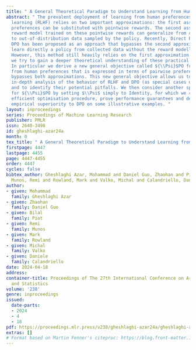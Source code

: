 ```yaml
---
title: " A General Theoretical Paradigm to Understand Learning from Human Preferences "
abstract: " The prevalent deployment of learning from human preferences through reinforcement
  learning (RLHF) relies on two important approximations: the first assumes that pairwise
  preferences can be substituted with pointwise rewards. The second assumes that a
  reward model trained on these pointwise rewards can generalize from collected data
  to out-of-distribution data sampled by the policy. Recently, Direct Preference Optimisation
  DPO has been proposed as an approach that bypasses the second approximation and
  learn directly a policy from collected data without the reward modelling stage.
  However, this method still heavily relies on the first approximation. In this paper
  we try to gain a deeper theoretical understanding of these practical algorithms.
  In particular we derive a new general objective called ${\\Psi}$PO for learning
  from human preferences that is expressed in terms of pairwise preferences and therefore
  bypasses both approximations. This new general objective allows us to perform an
  in-depth analysis of the behavior of RLHF and DPO (as special cases of ${\\Psi}$PO)
  and to identify their potential pitfalls. We then consider another special case
  for ${\\Psi}$PO by setting $\\Psi$ simply to Identity, for which we can derive an
  efficient optimisation procedure, prove performance guarantees and demonstrate its
  empirical superiority to DPO on some illustrative examples. "
layout: inproceedings
series: Proceedings of Machine Learning Research
publisher: PMLR
issn: 2640-3498
id: gheshlaghi-azar24a
month: 0
tex_title: " A General Theoretical Paradigm to Understand Learning from Human Preferences "
firstpage: 4447
lastpage: 4455
page: 4447-4455
order: 4447
cycles: false
bibtex_author: Gheshlaghi Azar, Mohammad and Daniel Guo, Zhaohan and Piot, Bilal and
  Munos, Remi and Rowland, Mark and Valko, Michal and Calandriello, Daniele
author:
- given: Mohammad
  family: Gheshlaghi Azar
- given: Zhaohan
  family: Daniel Guo
- given: Bilal
  family: Piot
- given: Remi
  family: Munos
- given: Mark
  family: Rowland
- given: Michal
  family: Valko
- given: Daniele
  family: Calandriello
date: 2024-04-18
address:
container-title: Proceedings of The 27th International Conference on Artificial Intelligence
  and Statistics
volume: '238'
genre: inproceedings
issued:
  date-parts:
  - 2024
  - 4
  - 18
pdf: https://proceedings.mlr.press/v238/gheshlaghi-azar24a/gheshlaghi-azar24a.pdf
extras: []
# Format based on Martin Fenner's citeproc: https://blog.front-matter.io/posts/citeproc-yaml-for-bibliographies/
---
```


